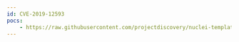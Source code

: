 ```yaml
---
id: CVE-2019-12593
pocs:
    - https://raw.githubusercontent.com/projectdiscovery/nuclei-templates/master/cves/CVE-2019-12593.yaml
---
```

